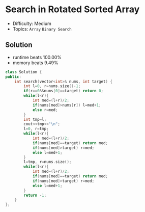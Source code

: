 # Search in Rotated Sorted Array
- Difficulty: Medium
- Topics: `Array` `Binary Search`

## Solution
- runtime beats 100.00%
- memory beats 9.49%
``` cpp
class Solution {
public:
    int search(vector<int>& nums, int target) {
        int l=0, r=nums.size()-1;
        if(r==0&&nums[0]==target) return 0;
        while(l<r){
            int med=(l+r)/2;
            if(nums[med]>nums[r]) l=med+1;
            else r=med;
        }
        int tmp=l;
        cout<<tmp<<"\n";
        l=0, r=tmp;
        while(l<r){
            int med=(l+r)/2;
            if(nums[med]==target) return med;
            if(nums[med]>target) r=med;
            else l=med+1;
        }
        l=tmp, r=nums.size();
        while(l<r){
            int med=(l+r)/2;
            if(nums[med]==target) return med;
            if(nums[med]>target) r=med;
            else l=med+1;
        }
        return -1;
    }
};
```

<!-- ## Improving
### source code
- runtime beats 
- memory beats 
``` cpp
``` -->